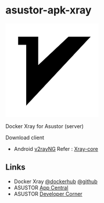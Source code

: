 # asustor-apk-xray

![Xray](xray/CONTROL/icon.png)

Docker Xray for Asustor (server)

Download client
- Android [v2rayNG](https://play.google.com/store/apps/details?id=com.v2ray.ang&hl=en_US)
Refer : [Xray-core](https://github.com/XTLS/Xray-core)

## Links
* Docker Xray [@dockerhub](https://hub.docker.com/r/teddysun/xray) [@github](https://github.com/teddysun/across)
* ASUSTOR [App Central](http://www.asustor.com/apps?lan=en)
* ASUSTOR [Developer Corner](http://developer.asustor.com/)
